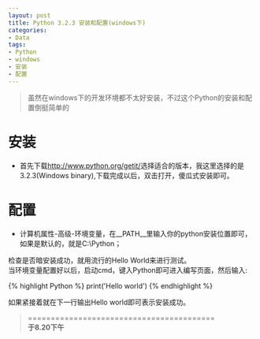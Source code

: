 ```yaml
---
layout: post
title: Python 3.2.3 安装和配置(windows下)
categories:
- Data
tags:
- Python
- windows
- 安装
- 配置
---
```


> 虽然在windows下的开发环境都不太好安装，不过这个Python的安装和配置倒挺简单的  

# 安装  
- 首先下载<http://www.python.org/getit/>选择适合的版本，我这里选择的是3.2.3(Windows binary),下载完成以后，双击打开，傻瓜式安装即可。  

# 配置  
- 计算机属性-高级-环境变量，在__PATH__里输入你的python安装位置即可，如果是默认的，就是C:\Python； 

检查是否暗安装成功，就用流行的Hello World来进行测试。  
当环境变量配置好以后，启动cmd，键入Python即可进入编写页面，然后输入:  

{% highlight Python %}
print('Hello world')
{% endhighlight %}  


如果紧接着就在下一行输出Hello world即可表示安装成功。



> =========================================          
> __于8.20下午__     